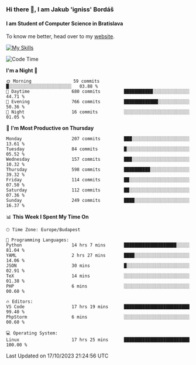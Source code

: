 ### Hi there 👋, I am Jakub 'igniss' Bordáš

#### I am Student of Computer Science in Bratislava
To know me better, head over to my [website](https://bordas.sk).

[![My Skills](https://skillicons.dev/icons?i=js,html,css,figma,svelte,java,kotlin,python,postgresql,typescript,nest,nodejs)](https://bordas.sk)


<!--START_SECTION:waka-->
![Code Time](http://img.shields.io/badge/Code%20Time-1%2C234%20hrs%2010%20mins-blue)

**I'm a Night 🦉** 

```text
🌞 Morning                59 commits          █░░░░░░░░░░░░░░░░░░░░░░░░   03.88 % 
🌆 Daytime                680 commits         ███████████░░░░░░░░░░░░░░   44.71 % 
🌃 Evening                766 commits         █████████████░░░░░░░░░░░░   50.36 % 
🌙 Night                  16 commits          ░░░░░░░░░░░░░░░░░░░░░░░░░   01.05 % 
```
📅 **I'm Most Productive on Thursday** 

```text
Monday                   207 commits         ███░░░░░░░░░░░░░░░░░░░░░░   13.61 % 
Tuesday                  84 commits          █░░░░░░░░░░░░░░░░░░░░░░░░   05.52 % 
Wednesday                157 commits         ███░░░░░░░░░░░░░░░░░░░░░░   10.32 % 
Thursday                 598 commits         ██████████░░░░░░░░░░░░░░░   39.32 % 
Friday                   114 commits         ██░░░░░░░░░░░░░░░░░░░░░░░   07.50 % 
Saturday                 112 commits         ██░░░░░░░░░░░░░░░░░░░░░░░   07.36 % 
Sunday                   249 commits         ████░░░░░░░░░░░░░░░░░░░░░   16.37 % 
```


📊 **This Week I Spent My Time On** 

```text
🕑︎ Time Zone: Europe/Budapest

💬 Programming Languages: 
Python                   14 hrs 7 mins       ████████████████████░░░░░   81.04 % 
YAML                     2 hrs 27 mins       ████░░░░░░░░░░░░░░░░░░░░░   14.06 % 
JSON                     30 mins             █░░░░░░░░░░░░░░░░░░░░░░░░   02.91 % 
TeX                      14 mins             ░░░░░░░░░░░░░░░░░░░░░░░░░   01.38 % 
PHP                      6 mins              ░░░░░░░░░░░░░░░░░░░░░░░░░   00.60 % 

🔥 Editors: 
VS Code                  17 hrs 19 mins      █████████████████████████   99.40 % 
PhpStorm                 6 mins              ░░░░░░░░░░░░░░░░░░░░░░░░░   00.60 % 

💻 Operating System: 
Linux                    17 hrs 25 mins      █████████████████████████   100.00 % 
```


 Last Updated on 17/10/2023 21:24:56 UTC
<!--END_SECTION:waka-->
